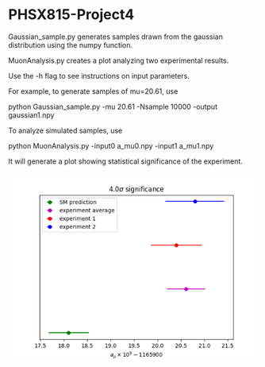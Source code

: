 # PHSX815-Project4

Gaussian_sample.py generates samples drawn from the gaussian distribution using the numpy function.

MuonAnalysis.py creates a plot analyzing two experimental results.

Use the -h flag to see instructions on input parameters.

For example, to generate samples of mu=20.61, use

python Gaussian_sample.py -mu 20.61 -Nsample 10000 -output gaussian1.npy

To analyze simulated samples, use

python MuonAnalysis.py -input0 a_mu0.npy -input1 a_mu1.npy

It will generate a plot showing statistical significance of the experiment.

![alt text](https://github.com/ZhongtianD/PHSX815-Project4/blob/main/Muon_measurements.png?raw=true)
